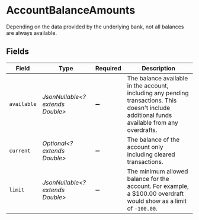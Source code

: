 # AccountBalanceAmounts

Depending on the data provided by the underlying bank, not all balances are always available.


## Fields

| Field                                                                                                                                          | Type                                                                                                                                           | Required                                                                                                                                       | Description                                                                                                                                    |
| ---------------------------------------------------------------------------------------------------------------------------------------------- | ---------------------------------------------------------------------------------------------------------------------------------------------- | ---------------------------------------------------------------------------------------------------------------------------------------------- | ---------------------------------------------------------------------------------------------------------------------------------------------- |
| `available`                                                                                                                                    | *JsonNullable<? extends Double>*                                                                                                               | :heavy_minus_sign:                                                                                                                             | The balance available in the account, including any pending transactions. This doesn't include additional funds available from any overdrafts. |
| `current`                                                                                                                                      | *Optional<? extends Double>*                                                                                                                   | :heavy_minus_sign:                                                                                                                             | The balance of the account only including cleared transactions.                                                                                |
| `limit`                                                                                                                                        | *JsonNullable<? extends Double>*                                                                                                               | :heavy_minus_sign:                                                                                                                             | The minimum allowed balance for the account. For example, a $100.00 overdraft would show as a limit of `-100.00`.                              |